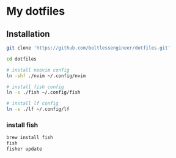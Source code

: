 # My dotfiles

## Installation

```bash
git clone 'https://github.com/boltlessengineer/dotfiles.git'

cd dotfiles

# install neovim config
ln -shf ./nvim ~/.config/nvim

# install fish config
ln -s ./fish ~/.config/fish

# install lf config
ln -s ./lf ~/.config/lf
```

### install fish
```bash
brew install fish
fish
fisher update
```
